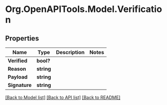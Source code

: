 # Org.OpenAPITools.Model.Verification

## Properties

Name | Type | Description | Notes
------------ | ------------- | ------------- | -------------
**Verified** | **bool?** |  | 
**Reason** | **string** |  | 
**Payload** | **string** |  | 
**Signature** | **string** |  | 

[[Back to Model list]](../README.md#documentation-for-models) [[Back to API list]](../README.md#documentation-for-api-endpoints) [[Back to README]](../README.md)

